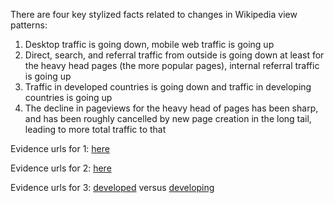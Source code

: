 There are four key stylized facts related to changes in Wikipedia view patterns:

1. Desktop traffic is going down, mobile web traffic is going up
2. Direct, search, and referral traffic from outside is going down at least for the heavy head pages (the more popular pages), internal referral traffic is going up
3. Traffic in developed countries is going down and traffic in developing countries is going up
4. The decline in pageviews for the heavy head of pages has been sharp, and has been roughly cancelled by new page creation in the long tail, leading to more total traffic to that

Evidence urls for 1: [here](https://wikipediaviews.org/displayviewsformultiplemonths.php?page=%5Baggregate%5D&allmonths=allmonths-api&languages[0]=en&languages[1]=de&languages[2]=ru&languages[3]=es&languages[4]=ja&languages[5]=fr&languages[6]=it&languages[7]=zh&languages[8]=pt&languages[9]=pl&languages[10]=nl&languages[11]=az&languages[12]=tr&languages[13]=id&languages[14]=ar&languages[15]=cs&languages[16]=sv&languages[17]=fa&languages[18]=ko&languages[19]=fi&languages[20]=uk&languages[21]=hu&languages[22]=th&languages[23]=he&languages[24]=vi&languages[25]=bg&languages[26]=da&languages[27]=no&languages[28]=ro&languages[29]=el&languages[30]=sk&languages[31]=sr&languages[32]=ca&languages[33]=hr&languages[34]=simple&languages[35]=kk&languages[36]=lt&languages[37]=et&languages[38]=sl&languages[39]=hi&languages[40]=sh&languages[41]=ka&languages[42]=ms&languages[43]=tl&languages[44]=li&languages[45]=lv&languages[46]=hy&languages[47]=la&languages[48]=ml&languages[49]=eu&languages[50]=sq&languages[51]=bs&languages[52]=ta&languages[53]=mk&languages[54]=eo&languages[55]=gl&languages[56]=zh-yue&languages[57]=bn&languages[58]=ur&languages[59]=be&languages[60]=nn&languages[61]=af&languages[62]=te&languages[63]=mr&languages[64]=arz&languages[65]=is&languages[66]=mn&languages[67]=war&languages[68]=cy&languages[69]=kn&languages[70]=sco&languages[71]=oc&languages[72]=uz&languages[73]=br&languages[74]=ceb&languages[75]=zh-min-nan&languages[76]=als&languages[77]=ga&languages[78]=lb&languages[79]=jv&languages[80]=ast&languages[81]=an&languages[82]=ky&languages[83]=si&languages[84]=fy&languages[85]=tt&languages[86]=sw&languages[87]=ckb&languages[88]=io&languages[89]=pa&languages[90]=bar&languages[91]=scn&languages[92]=yi&languages[93]=ne&languages[94]=gu&languages[95]=ba&languages[96]=pnb&languages[97]=ku&languages[98]=tg&languages[99]=my&languages[100]=ia&languages[101]=yo&languages[102]=nds&languages[103]=su&languages[104]=tk&languages[105]=qu&languages[106]=lmo&languages[107]=zh-classical&languages[108]=mg&languages[109]=ilo&languages[110]=fo&languages[111]=vo&languages[112]=cv&languages[113]=am&languages[114]=so&languages[115]=pms&languages[116]=gd&languages[117]=sa&languages[118]=vec&languages[119]=ce&languages[120]=or&languages[121]=ht&languages[122]=ps&languages[123]=sah&languages[124]=new&languages[125]=diq&languages[126]=ang&languages[127]=bat-smg&languages[128]=bh&languages[129]=os&languages[130]=as&languages[131]=nah&languages[132]=hak&languages[133]=nds-nl&languages[134]=km&languages[135]=hsb&languages[136]=hif&languages[137]=gv&languages[138]=cdo&languages[139]=wuu&languages[140]=nap&languages[141]=mzn&languages[142]=wa&languages[143]=gan&languages[144]=szl&languages[145]=frr&languages[146]=pam&languages[147]=bpy&languages[148]=se&languages[149]=rue&languages[150]=bo&languages[151]=mhr&languages[152]=lad&languages[153]=vls&languages[154]=map-bms&languages[155]=sc&languages[156]=dsb&languages[157]=fiu-vro&languages[158]=eml&languages[159]=gn&languages[160]=bcl&languages[161]=stq&languages[162]=vep&languages[163]=co&languages[164]=zea&languages[165]=sd&languages[166]=mt&languages[167]=ext&languages[168]=ug&languages[169]=kw&languages[170]=lo&languages[171]=min&languages[172]=lij&languages[173]=bxr&languages[174]=csb&languages[175]=ace&languages[176]=ksh&languages[177]=ie&languages[178]=fur&languages[179]=arc&languages[180]=nrm&languages[181]=kv&languages[182]=mrj&languages[183]=ln&languages[184]=frp&languages[185]=dv&languages[186]=ik&languages[187]=mi&languages[188]=mai&languages[189]=bjn&languages[190]=roa-tara&languages[191]=crh&languages[192]=krc&languages[193]=mwl&languages[194]=pap&languages[195]=lez&languages[196]=rm&languages[197]=udm&languages[198]=av&languages[199]=xal&languages[200]=kaa&languages[201]=sn&languages[202]=kab&languages[203]=jbo&languages[204]=ay&languages[205]=pdc&languages[206]=ig&languages[207]=nov&languages[208]=myv&languages[209]=nso&languages[210]=nv&languages[211]=pcd&languages[212]=fj&languages[213]=kl&languages[214]=ab&languages[215]=wo&languages[216]=roa-rup&languages[217]=rw&languages[218]=tpi&languages[219]=na&languages[220]=chr&languages[221]=kbd&languages[222]=cbk-zam&languages[223]=za&languages[224]=pi&languages[225]=tet&languages[226]=zu&languages[227]=gom&languages[228]=haw&languages[229]=bug&languages[230]=cu&languages[231]=iu&languages[232]=pag&languages[233]=mdf&languages[234]=kg&languages[235]=pih&languages[236]=om&languages[237]=bi&languages[238]=koi&languages[239]=sm&languages[240]=ha&languages[241]=bm&languages[242]=pnt&languages[243]=lbe&languages[244]=ts&languages[245]=ltg&languages[246]=xh&languages[247]=tw&languages[248]=srn&languages[249]=tyv&languages[250]=ee&languages[251]=chy&languages[252]=rmy&languages[253]=ki&languages[254]=ss&languages[255]=got&languages[256]=ty&languages[257]=tum&languages[258]=dz&languages[259]=ny&languages[260]=ch&languages[261]=glk&languages[262]=ff&languages[263]=st&languages[264]=sg&languages[265]=ak&languages[266]=tn&languages[267]=to&languages[268]=ks&languages[269]=lg&languages[270]=ti&languages[271]=mo&languages[272]=rn&languages[273]=cr&languages[274]=ve&languages[275]=ng&languages[276]=kr&languages[277]=aa&languages[278]=mus&languages[279]=cho&languages[280]=mh&languages[281]=hz&languages[282]=kj&languages[283]=ho&languages[284]=ii&languages[285]=ady&languages[286]=atj&languages[287]=azb&languages[288]=be-tarask&languages[289]=din&languages[290]=dty&languages[291]=gag&languages[292]=gor&languages[293]=hyw&languages[294]=inh&languages[295]=jam&languages[296]=kbp&languages[297]=lfn&languages[298]=lrc&languages[299]=olo&languages[300]=pfl&languages[301]=sat&languages[302]=shn&languages[303]=tcy&languages[304]=xmf&drilldowns[0]=desktop&drilldowns[1]=mobile-web&userSpecifiedQueryLimit=2500)

Evidence urls for 2: [here](https://wikipediaviews.org/displayviewsformultiplemonths.php?tag=Colors&months[0]=201904&months[1]=201903&months[2]=201902&months[3]=201901&months[4]=201812&months[5]=201811&months[6]=201810&months[7]=201809&months[8]=201808&months[9]=201807&months[10]=201806&months[11]=201805&months[12]=201804&months[13]=201803&months[14]=201802&months[15]=201801&months[16]=201712&months[17]=201711&language=en&drilldowns[0]=referrer:other-search&drilldowns[1]=referrer:other-external&drilldowns[2]=referrer:other-other&drilldowns[3]=referrer:other-empty&drilldowns[4]=referrer:other-internal&drilldowns[5]=referrer:Wikipedia&userSpecifiedQueryLimit=2000)

Evidence urls for 3:  [developed](https://wikipediaviews.org/displayviewsformultiplemonths.php?pages[0]=United+States&pages[1]=United+Kingdom&pages[2]=Canada&pages[3]=Australia&pages[4]=New+Zealand&pages[5]=France&pages[6]=Germany&pages[7]=South+Korea&pages[8]=Japan&months[0]=201809&months[1]=201808&months[2]=201807&months[3]=201806&months[4]=201805&months[5]=201804&months[6]=201803&months[7]=201802&months[8]=201801&months[9]=201712&months[10]=201711&months[11]=201710&months[12]=201709&months[13]=201708&months[14]=201707&months[15]=201706&months[16]=201705&months[17]=201704&months[18]=201703&months[19]=201702&months[20]=201701&months[21]=201612&months[22]=201610&months[23]=201609&months[24]=201608&months[25]=201607&months[26]=201606&months[27]=201605&months[28]=201604&months[29]=201603&months[30]=201602&months[31]=201601&months[32]=201512&months[33]=201511&months[34]=201510&months[35]=201509&months[36]=201508&months[37]=201507&months[38]=201506&months[39]=201505&language=en&drilldown=country-total) versus [developing](https://wikipediaviews.org/displayviewsformultiplemonths.php?pages[0]=India&pages[1]=Pakistan&pages[2]=Nigeria&pages[3]=Mexico&pages[4]=Bangladesh&pages[5]=Indonesia&months[0]=201809&months[1]=201808&months[2]=201807&months[3]=201806&months[4]=201805&months[5]=201804&months[6]=201803&months[7]=201802&months[8]=201801&months[9]=201712&months[10]=201711&months[11]=201710&months[12]=201709&months[13]=201708&months[14]=201707&months[15]=201706&months[16]=201705&months[17]=201704&months[18]=201703&months[19]=201702&months[20]=201701&months[21]=201612&months[22]=201610&months[23]=201609&months[24]=201608&months[25]=201607&months[26]=201606&months[27]=201605&months[28]=201604&months[29]=201603&months[30]=201602&months[31]=201601&months[32]=201512&months[33]=201511&months[34]=201510&months[35]=201509&months[36]=201508&months[37]=201507&months[38]=201506&months[39]=201505&language=en&drilldown=country-total)

